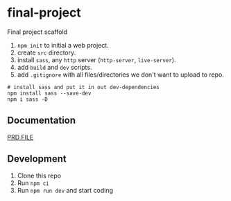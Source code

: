 # final-project

Final project scaffold

1. `npm init` to initial a web project.
2. create `src` directory.
3. install `sass`, any `http` server (`http-server`, `live-server`).
4. add `build` and `dev` scripts.
5. add `.gitignore` with all files/directories we don't want to upload to repo.

```shell
# install sass and put it in out dev-dependencies   
npm install sass --save-dev
npm i sass -D
```

## Documentation

[PRD FILE](./docs/final.pdf)

## Development

1. Clone this repo
2. Run `npm ci`
3. Run `npm run dev` and start coding
